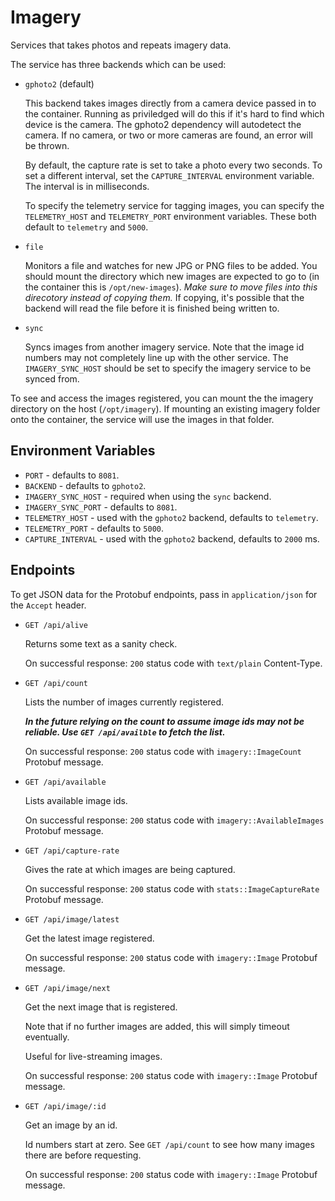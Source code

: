 # Imagery

Services that takes photos and repeats imagery data.

The service has three backends which can be used:

- `gphoto2` (default)

  This backend takes images directly from a camera device passed in to the
  container. Running as priviledged will do this if it's hard to find which
  device is the camera. The gphoto2 dependency will autodetect the camera. If
  no camera, or two or more cameras are found, an error will be thrown.

  By default, the capture rate is set to take a photo every two seconds. To set
  a different interval, set the `CAPTURE_INTERVAL` environment variable. The
  interval is in milliseconds.

  To specify the telemetry service for tagging images, you can specify the
  `TELEMETRY_HOST` and `TELEMETRY_PORT` environment variables. These both
  default to `telemetry` and `5000`.

- `file`

  Monitors a file and watches for new JPG or PNG files to be added. You should
  mount the directory which new images are expected to go to (in the container
  this is `/opt/new-images`). *Make sure to move files into this direcotory
  instead of copying them.* If copying, it's possible that the backend will
  read the file before it is finished being written to.

- `sync`

  Syncs images from another imagery service. Note that the image id numbers may
  not completely line up with the other service. The `IMAGERY_SYNC_HOST` should
  be set to specify the imagery service to be synced from.

To see and access the images registered, you can mount the the imagery
directory on the host (`/opt/imagery`). If mounting an existing imagery folder
onto the container, the service will use the images in that folder.

## Environment Variables

- `PORT` - defaults to `8081`.
- `BACKEND` - defaults to `gphoto2`.
- `IMAGERY_SYNC_HOST` - required when using the `sync` backend.
- `IMAGERY_SYNC_PORT` - defaults to `8081`.
- `TELEMETRY_HOST` - used with the `gphoto2` backend, defaults to `telemetry`.
- `TELEMETRY_PORT` - defaults to `5000`.
- `CAPTURE_INTERVAL` - used with the `gphoto2` backend, defaults to `2000` ms.

## Endpoints

To get JSON data for the Protobuf endpoints, pass in `application/json` for the
`Accept` header.

- `GET /api/alive`

  Returns some text as a sanity check.

  On successful response: `200` status code with `text/plain` Content-Type.

- `GET /api/count`

  Lists the number of images currently registered.

  ***In the future relying on the count to assume image ids may not be
  reliable. Use `GET /api/availble` to fetch the list.***

  On successful response: `200` status code with `imagery::ImageCount` Protobuf
  message.

- `GET /api/available`

  Lists available image ids.

  On successful response: `200` status code with `imagery::AvailableImages`
  Protobuf message.

- `GET /api/capture-rate`

  Gives the rate at which images are being captured.

  On successful response: `200` status code with `stats::ImageCaptureRate`
  Protobuf message.


- `GET /api/image/latest`

  Get the latest image registered.

  On successful response: `200` status code with `imagery::Image` Protobuf
  message.

- `GET /api/image/next`

  Get the next image that is registered.

  Note that if no further images are added, this will simply timeout
  eventually.

  Useful for live-streaming images.

  On successful response: `200` status code with `imagery::Image` Protobuf
  message.

- `GET /api/image/:id`

  Get an image by an id.

  Id numbers start at zero. See `GET /api/count` to see how many images there
  are before requesting.

  On successful response: `200` status code with `imagery::Image` Protobuf
  message.
